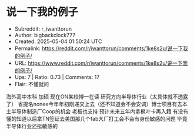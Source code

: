 # 说一下我的例子

- Subreddit: r_iwanttorun
- Author: bigbackclock777
- Created: 2025-05-04 01:50:24 UTC
- Permalink: https://reddit.com/r/iwanttorun/comments/1ke8s2u/说一下我的例子/
- URL: https://www.reddit.com/r/iwanttorun/comments/1ke8s2u/说一下我的例子/
- Ups: 7 | Ratio: 0.73 | Comments: 17
- Flair: 不懂就问


海外高中本科 加硕 现在ON某校博一在读
研究方向半导体行业（太具体就不透露了）
省提名nonee今年年初刚递交上去（还不知道会不会安调）博士项目有去本土半导体制造厂Coop的机会
老板也支持 预计未来五年内拿枫叶卡再入籍
有没有懂的知道以后拿TN签证去美国那几个fab大厂打工会不会有身份敏感的问题
毕竟半导体行业还挺敏感的

